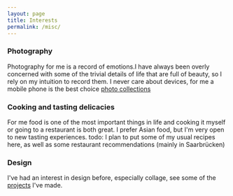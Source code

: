 ```yaml
---
layout: page
title: Interests
permalink: /misc/
---
```


### Photography
Photography for me is a record of emotions.I have always been overly concerned with some of the trivial details of life that are full of beauty, so I rely on my intuition to record them.
I never care about devices, for me a mobile phone is the best choice
[photo collections](photos.html)

### Cooking and tasting delicacies
For me food is one of the most important things in life and cooking it myself or going to a restaurant is both great. I prefer Asian food, but I'm very open to new tasting experiences.
todo:
I plan to put some of my usual recipes here, as well as some restaurant recommendations (mainly in Saarbrücken)


### Design
I've had an interest in design before, especially collage, see some of the [projects](https://wuzheyuanper.wixsite.com/home) I've made.
